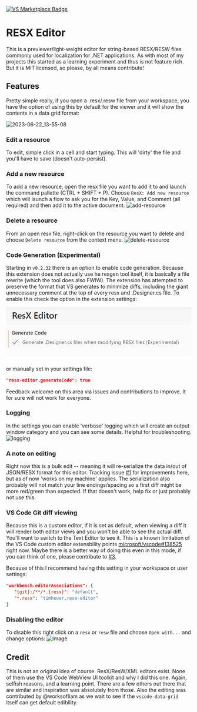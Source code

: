 [![VS Marketplace Badge](https://img.shields.io/visual-studio-marketplace/v/timheuer.resx-editor?label=VS%20Code%20Marketplace&color=brightgreen&logo=visualstudiocode)](https://marketplace.visualstudio.com/items?itemName=TimHeuer.resx-editor)

# RESX Editor

This is a previewer/light-weight editor for string-based RESX/RESW files commonly used for localization for .NET applications. As with most of my projects this started as a learning experiment and thus is not feature rich. But it is MIT licensed, so please, by all means contribute!

## Features

Pretty simple really, if you open a .resx/.resw file from your workspace, you have the option of using this by default for the viewer and it will show the contents in a data grid format:

![2023-06-22_13-55-08](https://github.com/timheuer/resx-editor/assets/4821/8aa91777-27c9-418f-bab4-5acb1ff5ef8f)

### Edit a resource

To edit, simple click in a cell and start typing.  This will 'dirty' the file and you'll have to save (doesn't auto-persist).

### Add a new resource

To add a new resource, open the resx file you want to add it to and launch the command pallette (CTRL + SHIFT + P).  Choose `ResX: Add new resource` which will launch a flow to ask you for the Key, Value, and Comment (all required) and then add it to the active document.
![add-resource](https://github.com/timheuer/resx-editor/assets/4821/6bac0939-caf9-4997-ba8e-962242e80438)

### Delete a resource

From an open resx file, right-click on the resource you want to delete and choose `Delete resource` from the context menu.
![delete-resource](https://github.com/timheuer/resx-editor/assets/4821/d846e3fd-157d-4573-ab59-1ada335ad746)

### Code Generation (Experimental)

Starting in `v0.2.32` there is an option to enable code generation. Because this extension does not actually use he resgen tool itself, it is basically a file rewrite (which the tool does also FWIW). The extension has attempted to preserve the format that VS generates to minimize diffs, including the giant unnecessary comment at the top of every resx and .Designer.cs file. To enable this check the option in the extension settings:

![code-geration](docs/resx-codegen-setting.png)

or manually set in your settings file:

```json copy
"resx-editor.generateCode": true
```

Feedback welcome on this area via issues and contributions to improve. It for sure will not work for everyone.

### Logging

In the settings you can enable 'verbose' logging which will create an output window category and you can see some details.  Helpful for troubleshooting.
![logging](https://github.com/timheuer/resx-editor/assets/4821/868f6ec6-7953-48b9-a3b9-05d5801115fe)

### A note on editing

Right now this is a bulk edit -- meaning it will re-serialize the data in/out of JSON/RESX format for this editor.  Tracking issue [#1](https://github.com/timheuer/resx-editor/issues/1) for improvements here, but as of now 'works on my machine' applies.  The serialization also probably will not match your line endings/spacing so a first diff might be more red/green than expected.  If that doesn't work, help fix or just probably not use this.

### VS Code Git diff viewing

Because this is a custom editor, if it is set as default, when viewing a diff it will render both editor views and you won't be able to see the actual diff.  You'll want to switch to the Text Editor to see it.  This is a known limitation of the VS Code custom editor extensbility points [microsoft/vscode#138525](https://github.com/microsoft/vscode/issues/138525) right now.  Maybe there is a better way of doing this even in this mode, if you can think of one, please contribute to [#3](https://github.com/timheuer/resx-editor/issues/3).  

Because of this I recommend having this setting in your workspace or user settings:

```json
"workbench.editorAssociations": {
   "{git}:/**/*.{resx}": "default",
   "*.resx": "timheuer.resx-editor"
}
```

### Disabling the editor

To disable this right click on a `resx` or `resw` file and choose `Open with...` and change options:
![image](https://github.com/timheuer/resx-editor/assets/4821/9c944bcb-4b44-4147-be75-fa5fbbb7e686)

## Credit

This is not an original idea of course.  ResX/ResW/XML editors exist.  None of them use the VS Code WebView UI toolkit and why I did this one.  Again, selfish reasons, and a learning point.  There are a few others out there that are similar and inspiration was absolutely from those.  Also the editing was contributed by @worksofliam as we wait to see if the `vscode-data-grid` itself can get default edibility.
